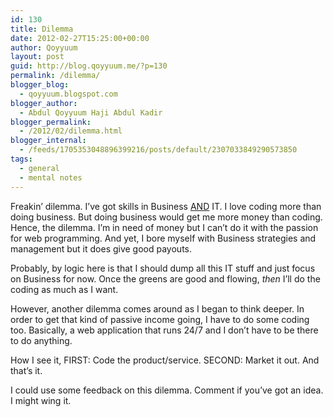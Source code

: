 ```yaml
---
id: 130
title: Dilemma
date: 2012-02-27T15:25:00+00:00
author: Qoyyuum
layout: post
guid: http://blog.qoyyuum.me/?p=130
permalink: /dilemma/
blogger_blog:
  - qoyyuum.blogspot.com
blogger_author:
  - Abdul Qoyyuum Haji Abdul Kadir
blogger_permalink:
  - /2012/02/dilemma.html
blogger_internal:
  - /feeds/1705353048896399216/posts/default/2307033849290573850
tags:
  - general
  - mental notes
---
```

Freakin&#8217; dilemma. I&#8217;ve got skills in Business <u>AND</u> IT. I love coding more than doing business. But doing business would get me more money than coding. Hence, the dilemma. I&#8217;m in need of money but I can&#8217;t do it with the passion for web programming. And yet, I bore myself with Business strategies and management but it does give good payouts.

Probably, by logic here is that I should dump all this IT stuff and just focus on Business for now. Once the greens are good and flowing, _then_ I&#8217;ll do the coding as much as I want.

However, another dilemma comes around as I began to think deeper. In order to get that kind of passive income going, I have to do some coding too. Basically, a web application that runs 24/7 and I don&#8217;t have to be there to do anything.

How I see it, FIRST: Code the product/service. SECOND: Market it out. And that&#8217;s it.

I could use some feedback on this dilemma. Comment if you&#8217;ve got an idea. I might wing it.